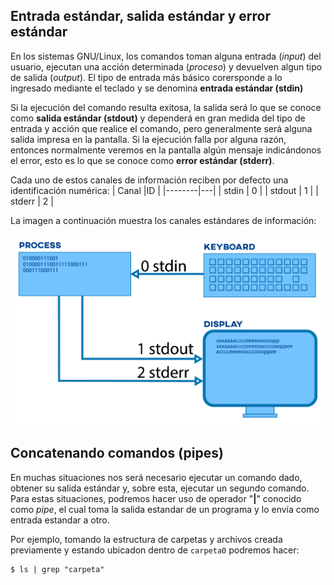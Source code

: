## Entrada estándar, salida estándar y error estándar
En los sistemas GNU/Linux, los comandos toman alguna entrada (*input*) del usuario, ejecutan una acción determinada (*proceso*) y devuelven algun tipo de salida (*output*). El tipo de entrada más básico corersponde a lo ingresado mediante el teclado y se denomina **entrada estándar (stdin)** 

Si la ejecución del comando resulta exitosa, la salida será lo que se conoce como **salida estándar (stdout)** y dependerá en gran medida del tipo de entrada y acción que realice el comando, pero generalmente será alguna salida impresa en la pantalla. Si la ejecución falla por alguna razón, entonces normalmente veremos en la pantalla algún mensaje indicándonos el error, esto es lo que se conoce como **error estándar (stderr)**.

Cada uno de estos canales de información reciben por defecto una identificación numérica:
| Canal  |ID |
|--------|---|
| stdin  | 0 |
| stdout | 1 |
| stderr | 2 |

La imagen a continuación muestra los canales estándares de información:

![inouterr](/pics/inouterr.png)

## Concatenando comandos (pipes)

En muchas situaciones nos será necesario ejecutar un comando dado, obtener su salida estándar y, sobre esta, ejecutar un segundo comando. Para estas situaciones, podremos hacer uso de operador "**|**" conocido como *pipe*, el cual toma la salida estandar de un programa y lo envía como entrada estandar a otro.

Por ejemplo, tomando la estructura de carpetas y archivos creada previamente y estando ubicadon dentro de ```carpeta0``` podremos hacer: 

```
$ ls | grep "carpeta"
```


